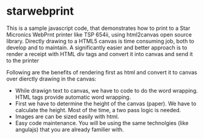 # starwebprint
This is a sample javascript code, that demonstrates how to print to a Star Micronics WebPrnt printer like TSP 654ii, using html2canvas open source library. Directly drawing to a HTML5 canvas is time consuming job, both to develop and to maintain. A significantly easier and better approach is to render a receipt with HTML div tags and convert it into canvas and send it to the printer

Following are the benefits of rendering first as html and convert it to canvas over dierctly drawing in the canvas:
* While drawign text to canvas, we have to code to do the word wrapping. HTML tags provide automatic word wrapping.
* First we have to determine the height of the canvas (paper). We have to calculate the height. Most of the time, a two pass logic is needed.
* Images are can be sized easily with html.
* Easy code maintenance. You will be using the same technolgies (like angulajs) that you are already familier with.
